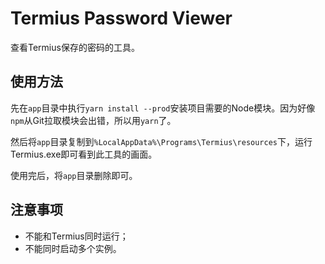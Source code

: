 # Termius Password Viewer

查看Termius保存的密码的工具。

## 使用方法

先在`app`目录中执行`yarn install --prod`安装项目需要的Node模块。因为好像`npm`从Git拉取模块会出错，所以用`yarn`了。

然后将`app`目录复制到`%LocalAppData%\Programs\Termius\resources`下，运行Termius.exe即可看到此工具的画面。

使用完后，将`app`目录删除即可。

## 注意事项

* 不能和Termius同时运行；
* 不能同时启动多个实例。